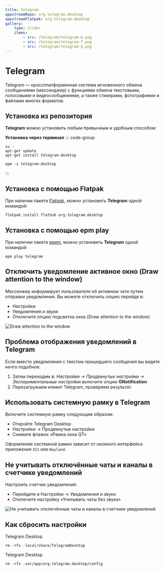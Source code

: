 ```yaml
---
title: Telegram
appstreamRepo: org.telegram.desktop
appstreamFlatpak: org.telegram.desktop
gallery: 
    type: slider
    items: 
        - src: /telegram/telegram-6.png
        - src: /telegram/telegram-7.png
        - src: /telegram/telegram-8.png
---
```


# Telegram

Telegram — кроссплатформенная система мгновенного обмена сообщениями (мессенджер) с функциями обмена текстовыми, голосовыми и видеосообщениями, а также стикерами, фотографиями и файлами многих форматов.

## Установка из репозитория

**Telegram** можно установить любым привычным и удобным способом:

<!--@include: ./parts/install/software-repo.md-->

**Установка через терминал**
::: code-group

```shell[apt-get]
su -
apt-get update
apt-get install telegram-desktop
```
```shell[epm]
epm -i telegram-desktop
```
:::

## Установка c помощью Flatpak

При наличии пакета [Flatpak](/flatpak), можно установить **Telegram** одной командой:

```shell
flatpak install flathub org.telegram.desktop
```

<!--@include: ./parts/install/software-flatpak.md-->

## Установка c помощью epm play <Badge type="danger" text="Неофициальная сборка" />

При наличии пакета [eepm](/epm), можно установить **Telegram** одной командой:

```shell
epm play telegram
```

## Отключить уведомление активное окно (Draw attention to the window)

Мессенжер информирует пользователя об активном чате путем отправки уведомления. Вы можете отключить опцию перейдя в:

- Настройки
- Уведомления и звуки
- Отключите опцию подсветка окна (Draw attention to the window)

![Draw attention to the window](/telegram/telegram_1.png)

## Проблема отображения уведомлений в Telegram

Если вместо уведомления с текстом пришедшего сообщения вы видите нечто подобное:

1. Затем переходим в: *Настройки -> Продвинутые настройки -> Экспериментальные настройки* включите опцию **GNotification**
2. Перезагружаем клиент Telegram, проверяем результат. 

## Использовать системную рамку в Telegram

Включите системную рамку следующим образом:

- Откройте Telegram Desktop
- Настройки -> Продвинутые настройки
- Cнимите флажок «Рамка окна QT»

<AGWGallery />

Оформление системной рамки зависит от оконного интерфейса приложения `X11` или `Wayland`. 

## Не учитывать отключённые чаты и каналы в счетчике уведомлений

Настроить счетчик уведомлений:

- Перейдите в Настройки -> Уведомления и звуки
- Отключите настройку «Учитывать чаты без звука»

![Не учитывать отключённые чаты и каналы в счетчике уведомлений](/telegram/telegram-9.png)

## Как сбросить настройки

Telegram Desktop <Badge type="warning" text="Sisyphus" />

```shell
rm -rfv .local/share/TelegramDesktop
```

Telegram Desktop <Badge type="tip" text="Flatpak" />

```shell
rm -rfv .var/app/org.telegram.desktop/config
```
